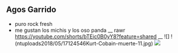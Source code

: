 ## Agos Garrido
- puro rock fresh
- me gustan los michis y los oso panda 
__
rawr
https://youtube.com/shorts/bTEic0B0yY8?feature=shared
__
![]
!(ntuploads2018/05/17124546Kurt-Cobain-muerte-11.jpg)
![](https://images.app.goo.gl/7ny7HgRQhYhKDzoYA)